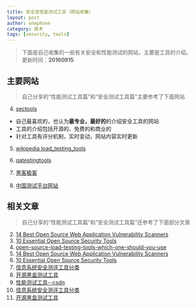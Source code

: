 ```yaml
---
title: 安全及性能测试工具（网站收集）
layout: post
author: onephone
category: 技术
tags: [security, tools]
---
```


> 下面是自己收集的一些有关安全和性能测试的网站，主要是工具的介绍。  
更新时间：**20160915**

## 主要网站

> 自己分享的“性能测试工具篇”和“安全测试工具篇”主要参考了下面网站

4. [sectools][39]
- 自己最喜欢的，也认为**最专业，最好的**的介绍安全工具的网站
- 工具的介绍包括开源的、免费的和商业的
- 针对工具有评分机制，实时变动，网站内容实时更新

5. [wikipedia load_testing_tools][32]

5. [qatestingtools][31]

5. [黑客极客][40]

7. [中国测试平台网站][1]


## 相关文章

> 自己分享的“性能测试工具篇”和“安全测试工具篇”还参考了下面部分文章

2. [14 Best Open Source Web Application Vulnerability Scanners][37]
3. [10 Essential Open Source Security Tools][38]
7. [open-source-load-testing-tools-which-one-should-you-use][30]
2. [14 Best Open Source Web Application Vulnerability Scanners][37]
3. [10 Essential Open Source Security Tools][38]
1. [信息系统安全测评工具分类][36]
6. [开源黑盒测试工具][41]
8. [性能测试工具--csdn][33]
1. [信息系统安全测评工具分类][36]
6. [开源黑盒测试工具][41]



  [1]: http://www.chinatesting.cn/
  [30]: https://www.blazemeter.com/blog/open-source-load-testing-tools-which-one-should-you-use
  [31]: http://www.qatestingtools.com
  [32]: https://en.wikipedia.org/wiki/Load_testing#Load_testing_tools
  [33]: http://blog.csdn.net/y_xianjun/article/details/48001025?locationNum=7
  [36]: http://3y.uu456.com/bp_15min6hxw61xkfw974r3_1.html
  [37]: http://resources.infosecinstitute.com/14-popular-web-application-vulnerability-scanners/
  [38]: https://hackertarget.com/10-open-source-security-tools/
  [39]: http://sectools.org/
  [40]: http://www.freebuf.com/sectool
  [41]: http://www.hackdig.com/03/hack-19430.html
